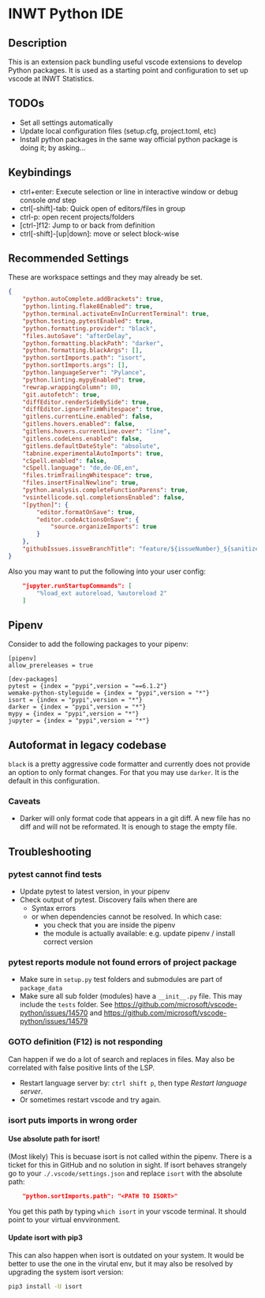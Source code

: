 # INWT Python IDE

## Description

This is an extension pack bundling useful vscode extensions to develop Python
packages. It is used as a starting point and configuration to set up vscode
at INWT Statistics.

## TODOs

- Set all settings automatically
- Update local configuration files (setup.cfg, project.toml, etc)
- Install python packages in the same way official python package is doing it;
  by asking...

## Keybindings

- ctrl+enter: Execute selection or line in interactive window or debug console
  *and* step
- ctrl[-shift]-tab: Quick open of editors/files in group
- ctrl-p: open recent projects/folders
- [ctrl-]f12: Jump to or back from definition
- ctrl[-shift]-[up|down]: move or select block-wise

## Recommended Settings

These are workspace settings and they may already be set.

```json
{
    "python.autoComplete.addBrackets": true,
    "python.linting.flake8Enabled": true,
    "python.terminal.activateEnvInCurrentTerminal": true,
    "python.testing.pytestEnabled": true,
    "python.formatting.provider": "black",
    "files.autoSave": "afterDelay",
    "python.formatting.blackPath": "darker",
    "python.formatting.blackArgs": [],
    "python.sortImports.path": "isort",
    "python.sortImports.args": [],
    "python.languageServer": "Pylance",
    "python.linting.mypyEnabled": true,
    "rewrap.wrappingColumn": 80,
    "git.autofetch": true,
    "diffEditor.renderSideBySide": true,
    "diffEditor.ignoreTrimWhitespace": true,
    "gitlens.currentLine.enabled": false,
    "gitlens.hovers.enabled": false,
    "gitlens.hovers.currentLine.over": "line",
    "gitlens.codeLens.enabled": false,
    "gitlens.defaultDateStyle": "absolute",
    "tabnine.experimentalAutoImports": true,
    "cSpell.enabled": false,
    "cSpell.language": "de,de-DE,en",
    "files.trimTrailingWhitespace": true,
    "files.insertFinalNewline": true,
    "python.analysis.completeFunctionParens": true,
    "vsintellicode.sql.completionsEnabled": false,
    "[python]": {
        "editor.formatOnSave": true,
        "editor.codeActionsOnSave": {
            "source.organizeImports": true
        }
    },
    "githubIssues.issueBranchTitle": "feature/${issueNumber}_${sanitizedIssueTitle}"
}

```

Also you may want to put the following into your user config:

```json
    "jupyter.runStartupCommands": [
        "%load_ext autoreload, %autoreload 2"
    ]
```

## Pipenv

Consider to add the following packages to your pipenv:

```pipfile
[pipenv]
allow_prereleases = true

[dev-packages]
pytest = {index = "pypi",version = "==6.1.2"}
wemake-python-styleguide = {index = "pypi",version = "*"}
isort = {index = "pypi",version = "*"}
darker = {index = "pypi",version = "*"}
mypy = {index = "pypi",version = "*"}
jupyter = {index = "pypi",version = "*"}
```

## Autoformat in legacy codebase

`black` is a pretty aggressive code formatter and currently does not provide an
option to only format changes. For that you may use `darker`. It is the default
in this configuration.

### Caveats

- Darker will only format code that appears in a git diff. A new file has no
  diff and will not be reformated. It is enough to stage the empty file.

## Troubleshooting

### pytest cannot find tests

- Update pytest to latest version, in your pipenv
- Check output of pytest. Discovery fails when there are
  - Syntax errors
  - or when dependencies cannot be resolved. In which case:
    - you check that you are inside the pipenv
    - the module is actually available: e.g. update pipenv / install correct version

### pytest reports module not found errors of project package

- Make sure in `setup.py` test folders and submodules are part of `package_data`
- Make sure all sub folder (modules) have a `__init__.py` file. This may
  include the `tests` folder. See
  https://github.com/microsoft/vscode-python/issues/14570 and
  https://github.com/microsoft/vscode-python/issues/14579

### GOTO definition (F12) is not responding

Can happen if we do a lot of search and replaces in files. May also be correlated
with false positive lints of the LSP.

- Restart language server by: `ctrl shift p`, then type *Restart language
  server*.
- Or sometimes restart vscode and try again.

### isort puts imports in wrong order

#### Use absolute path for isort!

(Most likely) This is becuase isort is not called within the pipenv. There is a
ticket for this in GitHub and no solution in sight. If isort behaves strangely
go to your `./.vscode/settings.json` and replace `isort` with the absolute path:

```json
    "python.sortImports.path": "<PATH TO ISORT>"
```

You get this path by typing `which isort` in your vscode terminal. It should
point to your virtual envvironment.

#### Update isort with pip3

This can also happen when isort is outdated on your system. It would be better
to use the one in the virutal env, but it may also be resolved by upgrading the
system isort version:

```sh
pip3 install -U isort
```
